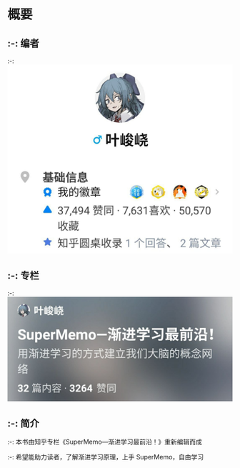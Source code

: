 # 概要

## :-: 编者

:-: ![](images/screenshot_1631765994485.png)

## :-: 专栏

:-: ![](images/screenshot_1631766136414.png)

## :-: 简介

:-: 本书由知乎专栏《SuperMemo—渐进学习最前沿！》重新编辑而成

:-: 希望能助力读者，了解渐进学习原理，上手 SuperMemo，自由学习
